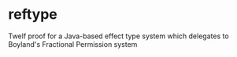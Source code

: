 reftype
=======

Twelf proof for a Java-based effect type system which delegates to Boyland's Fractional Permission system